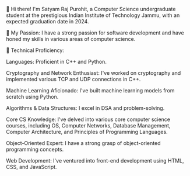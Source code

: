 👋 Hi there! I'm Satyam Raj Purohit, a Computer Science undergraduate student at the prestigious Indian Institute of Technology Jammu, with an expected graduation date in 2024.

🚀 My Passion: I have a strong passion for software development and have honed my skills in various areas of computer science.

🌟 Technical Proficiency:

Languages: Proficient in C++ and Python.

Cryptography and Network Enthusiast: I've worked on cryptography and implemented various TCP and UDP connections in C++.

Machine Learning Aficionado: I've built machine learning models from scratch using Python.

Algorithms & Data Structures: I excel in DSA and problem-solving.

Core CS Knowledge: I've delved into various core computer science courses, including OS, Computer Networks, Database Management, Computer Architecture, and Principles of Programming Languages.

Object-Oriented Expert: I have a strong grasp of object-oriented programming concepts.

Web Development: I've ventured into front-end development using HTML, CSS, and JavaScript.
